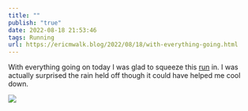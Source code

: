 ```yaml
---
title: ""
publish: "true"
date: 2022-08-18 21:53:46
tags: Running
url: https://ericmwalk.blog/2022/08/18/with-everything-going.html
---
```


With everything going on today I was glad to squeeze this [run](http://www.strava.com/activities/7660542637) in. I was actually surprised the rain held off though it could have helped me cool down.

![](https://ericmwalk.blog/uploads/2022/949a3d320f.jpg)